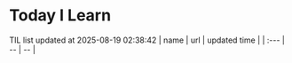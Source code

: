 # Today I Learn 
TIL list updated at 2025-08-19 02:38:42
| name | url | updated time |
| :--- | -- | -- |
